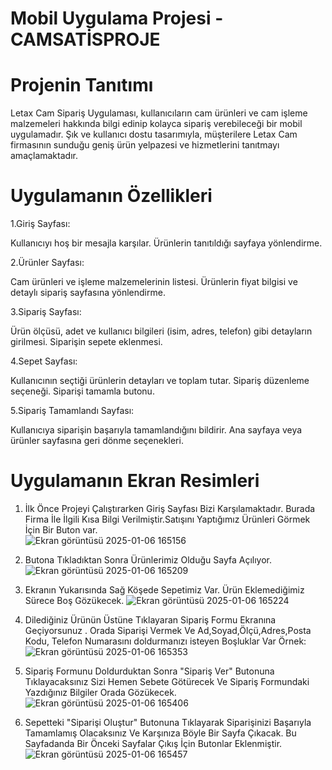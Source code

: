 # Mobil Uygulama Projesi - CAMSATİSPROJE
# Projenin Tanıtımı
Letax Cam Sipariş Uygulaması, kullanıcıların cam ürünleri ve cam işleme malzemeleri hakkında bilgi edinip kolayca sipariş verebileceği bir mobil uygulamadır. Şık ve kullanıcı dostu tasarımıyla, müşterilere Letax Cam firmasının sunduğu geniş ürün yelpazesi ve hizmetlerini tanıtmayı amaçlamaktadır.
# Uygulamanın Özellikleri

1.Giriş Sayfası: 

Kullanıcıyı hoş bir mesajla karşılar.
Ürünlerin tanıtıldığı sayfaya yönlendirme.

2.Ürünler Sayfası: 

Cam ürünleri ve işleme malzemelerinin listesi.
Ürünlerin fiyat bilgisi ve detaylı sipariş sayfasına yönlendirme.

3.Sipariş Sayfası: 

Ürün ölçüsü, adet ve kullanıcı bilgileri (isim, adres, telefon) gibi detayların girilmesi.
Siparişin sepete eklenmesi.

4.Sepet Sayfası:

Kullanıcının seçtiği ürünlerin detayları ve toplam tutar.
Sipariş düzenleme seçeneği.
Siparişi tamamla butonu.

5.Sipariş Tamamlandı Sayfası:

Kullanıcıya siparişin başarıyla tamamlandığını bildirir.
Ana sayfaya veya ürünler sayfasına geri dönme seçenekleri.
# Uygulamanın Ekran Resimleri
1. İlk Önce Projeyi Çalıştırarken Giriş Sayfası Bizi Karşılamaktadır. Burada Firma İle İlgili Kısa Bilgi Verilmiştir.Satışını Yaptığımız Ürünleri Görmek İçin Bir Buton var.  
![Ekran görüntüsü 2025-01-06 165156](https://github.com/user-attachments/assets/642dcc05-b574-46fb-8e85-96fc77ee5a33)

2. Butona Tıkladıktan Sonra Ürünlerimiz Olduğu Sayfa Açılıyor.
![Ekran görüntüsü 2025-01-06 165209](https://github.com/user-attachments/assets/1263fbae-d619-45d2-8713-012d53732dcc)

3. Ekranın Yukarısında Sağ Köşede Sepetimiz Var. Ürün Eklemediğimiz Sürece Boş Gözükecek.
![Ekran görüntüsü 2025-01-06 165224](https://github.com/user-attachments/assets/5c7ae993-0a0b-40ac-aaa8-1e6a7ae7a829)

4. Dilediğiniz Ürünün Üstüne Tıklayaran Sipariş Formu Ekranına Geçiyorsunuz . Orada Siparişi Vermek Ve Ad,Soyad,Ölçü,Adres,Posta Kodu, Telefon Numarasını doldurmanızı isteyen Boşluklar Var Örnek:
 ![Ekran görüntüsü 2025-01-06 165353](https://github.com/user-attachments/assets/9e8831ad-def3-49a7-a692-7ec366c9f468)

5. Sipariş Formunu Doldurduktan Sonra "Sipariş Ver" Butonuna Tıklayacaksınız Sizi Hemen Sebete Götürecek Ve Sipariş Formundaki Yazdığınız Bilgiler Orada Gözükecek.
![Ekran görüntüsü 2025-01-06 165406](https://github.com/user-attachments/assets/20b4bfbd-c6b3-4b93-92f1-1e89446ed11d)

6. Sepetteki "Siparişi Oluştur" Butonuna Tıklayarak Siparişinizi Başarıyla Tamamlamış Olacaksınız Ve Karşınıza Böyle Bir Sayfa Çıkacak. Bu Sayfadanda Bir Önceki Sayfalar Çıkış İçin Butonlar Eklenmiştir.
   ![Ekran görüntüsü 2025-01-06 165457](https://github.com/user-attachments/assets/d0a49d43-7958-4817-a612-73f68b3d7ebc)

